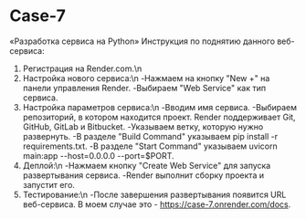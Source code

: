 # Case-7
«Разработка сервиса на Python»
Инструкция по поднятию данного веб-сервиса:
1. Регистрация на Render.com.\n
2. Настройка нового сервиса:\n
   -Нажмаем на кнопку "New +" на панели управления Render.
   -Выбираем "Web Service" как тип сервиса.
4. Настройка параметров сервиса:\n
   -Вводим имя сервиса.
   -Выбираем репозиторий, в котором находится проект. Render поддерживает Git, GitHub, GitLab и Bitbucket.
   -Указываем ветку, которую нужно развернуть.
   -В разделе "Build Command" указываем pip install -r requirements.txt.
   -В разделе "Start Command" указываем uvicorn main:app --host=0.0.0.0 --port=$PORT.
6. Деплой:\n
   -Нажмаем кнопку "Create Web Service" для запуска развертывания сервиса.
   -Render выполнит сборку проекта и запустит его.
8. Тестирование:\n
   -После завершения развертывания появится URL веб-сервиса. В моем случае это - https://case-7.onrender.com/docs.
